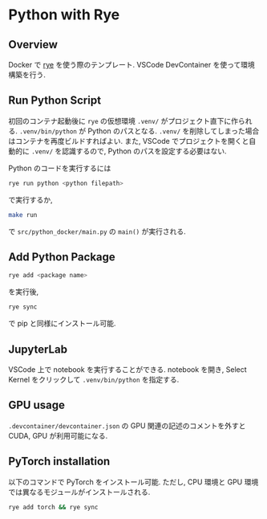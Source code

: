 # Python with Rye

## Overview

Docker で [rye](https://rye-up.com) を使う際のテンプレート. VSCode DevContainer を使って環境構築を行う.

## Run Python Script

初回のコンテナ起動後に `rye` の仮想環境 `.venv/` がプロジェクト直下に作られる. `.venv/bin/python` が Python のパスとなる. `.venv/` を削除してしまった場合はコンテナを再度ビルドすればよい. また, VSCode でプロジェクトを開くと自動的に `.venv/` を認識するので, Python のパスを設定する必要はない.

Python のコードを実行するには

```sh
rye run python <python filepath>
```

で実行するか,

```sh
make run
```

で `src/python_docker/main.py` の `main()` が実行される.

## Add Python Package

```sh
rye add <package name>
```

を実行後,

```sh
rye sync
```

で pip と同様にインストール可能.

## JupyterLab

VSCode 上で notebook を実行することができる. notebook を開き, Select Kernel をクリックして `.venv/bin/python` を指定する.

## GPU usage

`.devcontainer/devcontainer.json` の GPU 関連の記述のコメントを外すと CUDA, GPU が利用可能になる.

## PyTorch installation

以下のコマンドで PyTorch をインストール可能. ただし, CPU 環境と GPU 環境では異なるモジュールがインストールされる.

```sh
rye add torch && rye sync
```
